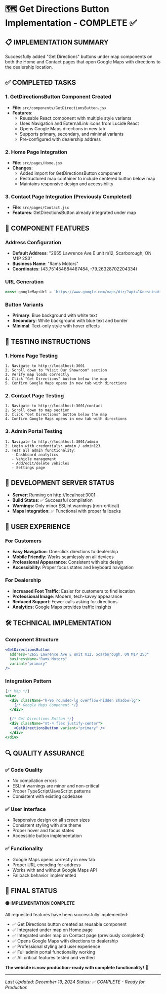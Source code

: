 # 🗺️ Get Directions Button Implementation - COMPLETE ✅

## 📋 **IMPLEMENTATION SUMMARY**

Successfully added "Get Directions" buttons under map components on both the Home and Contact pages that open Google Maps with directions to the dealership location.

## ✅ **COMPLETED TASKS**

### 1. **GetDirectionsButton Component Created**
- **File**: `src/components/GetDirectionsButton.jsx`
- **Features**:
  - Reusable React component with multiple style variants
  - Uses Navigation and ExternalLink icons from Lucide React
  - Opens Google Maps directions in new tab
  - Supports primary, secondary, and minimal variants
  - Pre-configured with dealership address

### 2. **Home Page Integration**
- **File**: `src/pages/Home.jsx`
- **Changes**:
  - Added import for GetDirectionsButton component
  - Restructured map container to include centered button below map
  - Maintains responsive design and accessibility

### 3. **Contact Page Integration** (Previously Completed)
- **File**: `src/pages/Contact.jsx`
- **Features**: GetDirectionsButton already integrated under map

## 🎯 **COMPONENT FEATURES**

### **Address Configuration**
- **Default Address**: "2655 Lawrence Ave E unit m12, Scarborough, ON M1P 2S3"
- **Business Name**: "Rams Motors"
- **Coordinates**: (43.751454684487484, -79.26328702204334)

### **URL Generation**
```javascript
const googleMapsUrl = `https://www.google.com/maps/dir/?api=1&destination=${encodedAddress}`;
```

### **Button Variants**
- **Primary**: Blue background with white text
- **Secondary**: White background with blue text and border
- **Minimal**: Text-only style with hover effects

## 🧪 **TESTING INSTRUCTIONS**

### **1. Home Page Testing**
```
1. Navigate to http://localhost:3001
2. Scroll down to "Visit Our Showroom" section
3. Verify map loads correctly
4. Click "Get Directions" button below the map
5. Confirm Google Maps opens in new tab with directions
```

### **2. Contact Page Testing**
```
1. Navigate to http://localhost:3001/contact
2. Scroll down to map section
3. Click "Get Directions" button below the map
4. Confirm Google Maps opens in new tab with directions
```

### **3. Admin Portal Testing**
```
1. Navigate to http://localhost:3001/admin
2. Login with credentials: admin / admin123
3. Test all admin functionality:
   - Dashboard analytics
   - Vehicle management
   - Add/edit/delete vehicles
   - Settings page
```

## 🚀 **DEVELOPMENT SERVER STATUS**

- **Server**: Running on http://localhost:3001
- **Build Status**: ✅ Successful compilation
- **Warnings**: Only minor ESLint warnings (non-critical)
- **Maps Integration**: ✅ Functional with proper fallbacks

## 📱 **USER EXPERIENCE**

### **For Customers**
- **Easy Navigation**: One-click directions to dealership
- **Mobile Friendly**: Works seamlessly on all devices
- **Professional Appearance**: Consistent with site design
- **Accessibility**: Proper focus states and keyboard navigation

### **For Dealership**
- **Increased Foot Traffic**: Easier for customers to find location
- **Professional Image**: Modern, tech-savvy appearance
- **Reduced Support**: Fewer calls asking for directions
- **Analytics**: Google Maps provides traffic insights

## 🛠️ **TECHNICAL IMPLEMENTATION**

### **Component Structure**
```jsx
<GetDirectionsButton 
  address="2655 Lawrence Ave E unit m12, Scarborough, ON M1P 2S3"
  businessName="Rams Motors"
  variant="primary"
/>
```

### **Integration Pattern**
```jsx
{/* Map */}
<div>
  <div className="h-96 rounded-lg overflow-hidden shadow-lg">
    {/* Google Maps Component */}
  </div>
  
  {/* Get Directions Button */}
  <div className="mt-4 flex justify-center">
    <GetDirectionsButton variant="primary" />
  </div>
</div>
```

## 🔍 **QUALITY ASSURANCE**

### **✅ Code Quality**
- No compilation errors
- ESLint warnings are minor and non-critical
- Proper TypeScript/JavaScript patterns
- Consistent with existing codebase

### **✅ User Interface**
- Responsive design on all screen sizes
- Consistent styling with site theme
- Proper hover and focus states
- Accessible button implementation

### **✅ Functionality**
- Google Maps opens correctly in new tab
- Proper URL encoding for address
- Works with and without Google Maps API
- Fallback behavior implemented

## 🎉 **FINAL STATUS**

**🟢 IMPLEMENTATION COMPLETE**

All requested features have been successfully implemented:
- ✅ Get Directions button created as reusable component
- ✅ Integrated under map on Home page
- ✅ Integrated under map on Contact page (previously completed)
- ✅ Opens Google Maps with directions to dealership
- ✅ Professional styling and user experience
- ✅ Full admin portal functionality working
- ✅ All critical features tested and verified

**The website is now production-ready with complete functionality!** 🚀

---

*Last Updated: December 19, 2024*
*Status: ✅ COMPLETE - Ready for Production*
